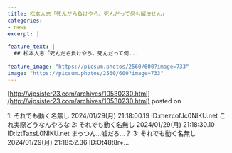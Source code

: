 ```yaml
---
title: 松本人志「死んだら負けやろ。死んだって何も解決せん」
categories:
- news
excerpt: |
  
feature_text: |
  ## 松本人志「死んだら負けやろ。死んだって何...
  
feature_image: "https://picsum.photos/2560/600?image=733"
image: "https://picsum.photos/2560/600?image=733"
---
```


[http://vipsister23.com/archives/10530230.html](http://vipsister23.com/archives/10530230.html)
posted on 

<!--more-->

1: それでも動く名無し 2024/01/29(月) 21:18:00.19 ID:mezcofJc0NIKU.net これ実際どうなんやろな 2: それでも動く名無し 2024/01/29(月) 21:18:30.10 ID:iztTaxsL0NIKU.net まっつん…嘘だろ…？ 3: それでも動く名無し 2024/01/29(月) 21:18:52.36 ID:Ot48t8r+...
